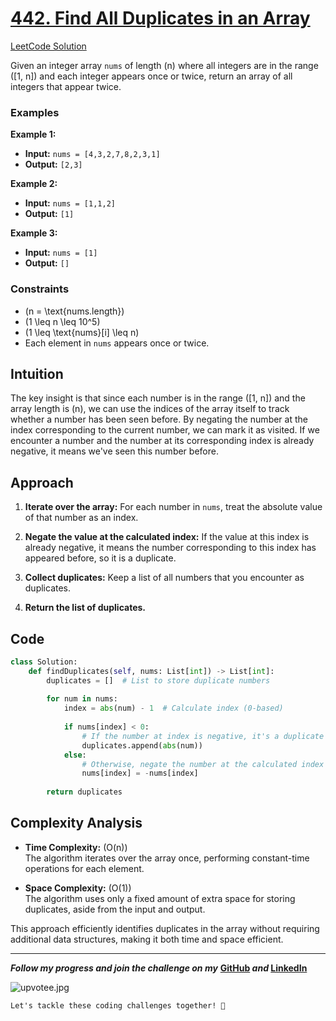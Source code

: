 # [442. Find All Duplicates in an Array](https://leetcode.com/problems/find-all-duplicates-in-an-array/description/)
[LeetCode Solution](https://leetcode.com/problems/find-all-duplicates-in-an-array/solutions/5535347/step-by-step-explanation-challenge-day-2-revisewitharsh)

Given an integer array `nums` of length \(n\) where all integers are in the range \([1, n]\) and each integer appears once or twice, return an array of all integers that appear twice.

### Examples

**Example 1:**

- **Input:** `nums = [4,3,2,7,8,2,3,1]`
- **Output:** `[2,3]`

**Example 2:**

- **Input:** `nums = [1,1,2]`
- **Output:** `[1]`

**Example 3:**

- **Input:** `nums = [1]`
- **Output:** `[]`

### Constraints

- \(n = \text{nums.length}\)
- \(1 \leq n \leq 10^5\)
- \(1 \leq \text{nums}[i] \leq n\)
- Each element in `nums` appears once or twice.

## Intuition

The key insight is that since each number is in the range \([1, n]\) and the array length is \(n\), we can use the indices of the array itself to track whether a number has been seen before. By negating the number at the index corresponding to the current number, we can mark it as visited. If we encounter a number and the number at its corresponding index is already negative, it means we've seen this number before.

## Approach

1. **Iterate over the array:** For each number in `nums`, treat the absolute value of that number as an index.

2. **Negate the value at the calculated index:** If the value at this index is already negative, it means the number corresponding to this index has appeared before, so it is a duplicate.

3. **Collect duplicates:** Keep a list of all numbers that you encounter as duplicates.

4. **Return the list of duplicates.**

## Code

```python
class Solution:
    def findDuplicates(self, nums: List[int]) -> List[int]:
        duplicates = []  # List to store duplicate numbers
        
        for num in nums:
            index = abs(num) - 1  # Calculate index (0-based)
            
            if nums[index] < 0:
                # If the number at index is negative, it's a duplicate
                duplicates.append(abs(num))
            else:
                # Otherwise, negate the number at the calculated index
                nums[index] = -nums[index]
        
        return duplicates
```

## Complexity Analysis

- **Time Complexity:** \(O(n)\)  
  The algorithm iterates over the array once, performing constant-time operations for each element.

- **Space Complexity:** \(O(1)\)  
  The algorithm uses only a fixed amount of extra space for storing duplicates, aside from the input and output.

This approach efficiently identifies duplicates in the array without requiring additional data structures, making it both time and space efficient.

---

***Follow my progress and join the challenge on my*** **[GitHub](https://github.com/nandini-gangrade/DSA-Sheet) *and* [LinkedIn](https://www.linkedin.com/feed/update/urn:li:activity:7221580562367414272/)** 

![upvotee.jpg](https://assets.leetcode.com/users/images/e9ab2638-b67e-4627-b3b2-9a9a22f0846e_1674113681.4102023.jpeg)

`Let's tackle these coding challenges together! 🚀
`
